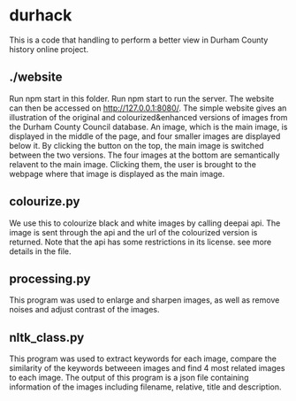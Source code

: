 # durhack
This is a code that handling to perform a better view in Durham County history online project.

## ./website
Run npm start in this folder. Run npm start to run the server. The website can then be accessed on http://127.0.0.1:8080/.
The simple website gives an illustration of the original and colourized&enhanced versions of images from the Durham County Council database.
An image, which is the main image, is displayed in the middle of the page, and four smaller images are displayed below it.
By clicking the button on the top, the main image is switched between the two versions. The four images at the bottom are semantically relavent to the main image. Clicking them, the user is brought to the webpage where that image is displayed as the main image.

## colourize.py
We use this to colourize black and white images by calling deepai api. The image is sent through the api and the url of the colourized version is returned. Note that the api has some restrictions in its license. see more details in the file.

## processing.py
This program was used to enlarge and sharpen images, as well as remove noises and adjust contrast of the images.

## nltk_class.py
This program was used to extract keywords for each image, compare the similarity of the keywords betweeen images and find 4 most related images to each image. The output of this program is a json file containing information of the images including filename, relative, title and description. 
